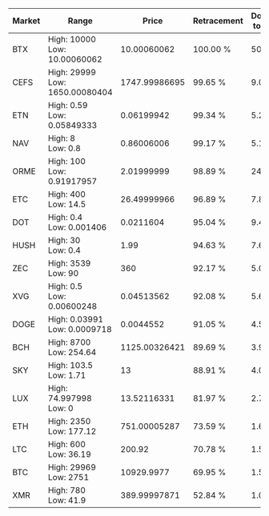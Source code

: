 | Market | Range | Price| Retracement | Doubles to 50% |
| --- | --- | --- | --- | --- |
| BTX | High: 10000<br />Low: 10.00060062 | 10.00060062 | 100.00 % | 500.47 |
| CEFS | High: 29999<br />Low: 1650.00080404 | 1747.99986695 | 99.65 % | 9.05 |
| ETN | High: 0.59<br />Low: 0.05849333 | 0.06199942 | 99.34 % | 5.23 |
| NAV | High: 8<br />Low: 0.8 | 0.86006006 | 99.17 % | 5.12 |
| ORME | High: 100<br />Low: 0.91917957 | 2.01999999 | 98.89 % | 24.98 |
| ETC | High: 400<br />Low: 14.5 | 26.49999966 | 96.89 % | 7.82 |
| DOT | High: 0.4<br />Low: 0.001406 | 0.0211604 | 95.04 % | 9.48 |
| HUSH | High: 30<br />Low: 0.4 | 1.99 | 94.63 % | 7.64 |
| ZEC | High: 3539<br />Low: 90 | 360 | 92.17 % | 5.04 |
| XVG | High: 0.5<br />Low: 0.00600248 | 0.04513562 | 92.08 % | 5.61 |
| DOGE | High: 0.03991<br />Low: 0.0009718 | 0.0044552 | 91.05 % | 4.59 |
| BCH | High: 8700<br />Low: 254.64 | 1125.00326421 | 89.69 % | 3.98 |
| SKY | High: 103.5<br />Low: 1.71 | 13 | 88.91 % | 4.05 |
| LUX | High: 74.997998<br />Low: 0 | 13.52116331 | 81.97 % | 2.77 |
| ETH | High: 2350<br />Low: 177.12 | 751.00005287 | 73.59 % | 1.68 |
| LTC | High: 600<br />Low: 36.19 | 200.92 | 70.78 % | 1.58 |
| BTC | High: 29969<br />Low: 2751 | 10929.9977 | 69.95 % | 1.50 |
| XMR | High: 780<br />Low: 41.9 | 389.99997871 | 52.84 % | 1.05 |
